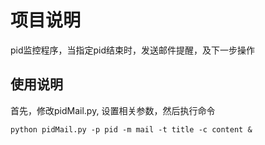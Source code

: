 # 项目说明

pid监控程序，当指定pid结束时，发送邮件提醒，及下一步操作

## 使用说明

首先，修改pidMail.py, 设置相关参数，然后执行命令

```shell
python pidMail.py -p pid -m mail -t title -c content & 
```



